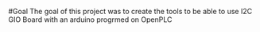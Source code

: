 #Goal
The goal of this project was to create the tools to be able to use I2C GIO Board with an arduino progrmed on OpenPLC
